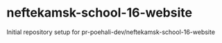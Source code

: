 # neftekamsk-school-16-website

Initial repository setup for pr-poehali-dev/neftekamsk-school-16-website